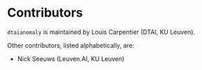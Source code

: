 # Contributors

``dtaianomaly`` is maintained by Louis Carpentier (DTAI, KU Leuven).

Other contributors, listed alphabetically, are:
* Nick Seeuws (Leuven.AI, KU Leuven)
